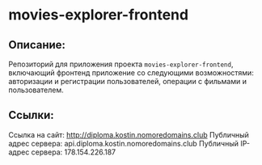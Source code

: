 # movies-explorer-frontend

## Описание: 

Репозиторий для приложения проекта `movies-explorer-frontend`, включающий фронтенд приложение со следующими возможностями: авторизации и регистрации пользователей, операции с фильмами и пользователем.

## Ссылки: 

Ссылка на сайт: http://diploma.kostin.nomoredomains.club
Публичный адрес сервера: api.diploma.kostin.nomoredomains.club
Публичный IP-адрес сервера: 178.154.226.187
